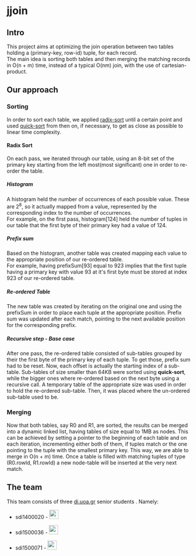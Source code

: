 # jjoin

## Intro

This project aims at optimizing the join operation
between two tables holding a (primary-key, row-id) tuple, for each record.  
The main idea is sorting both tables
and then merging the matching records
in O(n + m) time, instead of a typical O(nm) join, with the use of cartesian-product.

## Our approach

### Sorting

In order to sort each table, we applied
[radix-sort](https://en.wikipedia.org/wiki/Radix_sort#targetText=In%20computer%20science%2C%20radix%20sort,buckets%20according%20to%20their%20radix.)
until a certain point and used
[quick-sort](https://en.wikipedia.org/wiki/Quicksort)
from
then on, if necessary, to get as close as possible to linear time complexity.

#### Radix Sort

On each pass, we iterated through our table, using an 8-bit set
of the primary key starting from the left most(most significant) one
in order to re-order the table.

##### Histogram

A histogram held the number of occurrences
of each possible value. These are 2<sup>8</sup>, so it actually mapped from a
value, represented by the corresponding index to the number of occurrences.  
For example, on the first pass, histogram[124] held the number of tuples in our table
that the first byte of their primary key had a value of 124.

##### Prefix sum

Based on the histogram, another table was created mapping each value
to the appropriate position of our re-ordered table.  
For example, having prefixSum[93] equal to 923 implies that the
first tuple having a primary key with value 93 at it's first byte must
be stored at index 923 of our re-ordered table.

##### Re-ordered Table

The new table was created by iterating on the original one and using
the prefixSum in order to place each tuple at the appropriate position.
Prefix sum was updated after each match, pointing to the next available
position for the corresponding prefix.

##### Recursive step - Base case

After one pass, the re-ordered table consisted of sub-tables grouped by their
the first byte of the primary key of each tuple. To get those, prefix sum
had to be reset. Now, each offset is actually the starting index of a sub-table.
Sub-tables of size smaller
than 64KB were sorted using **quick-sort**, while the bigger ones where re-ordered
based on the next byte using a recursive call.
A temporary table of the
appropriate size was used in order to hold the re-ordered sub-table.
Then, it was placed where the un-ordered sub-table used to be.

### Merging

Now that both tables, say R0 and R1, are sorted, the results can be merged into
a dynamic linked list, having tables of size equal to 1MB as nodes.
This can be achieved by setting a pointer to the beginning of each table and
on each iteration, incrementing either both of them, if tuples match or the one
pointing to the tuple with the smallest primary key. This way, we are able
to merge in O(n + m) time.
Once a table is filled with matching tuples of type (R0.rowId, R1.rowId)
a new node-table will be inserted at the very next match.

## The team

This team consists of three [di.uoa.gr](http://www.di.uoa.gr/eng) senior students . Namely:

* sdi1400020 -
[<img src="https://encrypted-tbn0.gstatic.com/images?q=tbn:ANd9GcRvKGmBtDFRI2MvW6L4m3lgOoFZRkvVNOWPUPN_1by3Bkc2c40RYQ&s" width=25></img>](https://github.com/AthinaVek)

* sdi1500036 -
[<img src="https://encrypted-tbn0.gstatic.com/images?q=tbn:ANd9GcRvKGmBtDFRI2MvW6L4m3lgOoFZRkvVNOWPUPN_1by3Bkc2c40RYQ&s" width=25></img>](https://github.com/Stefanosdl)

* sdi1500071 -
[<img src="https://encrypted-tbn0.gstatic.com/images?q=tbn:ANd9GcRvKGmBtDFRI2MvW6L4m3lgOoFZRkvVNOWPUPN_1by3Bkc2c40RYQ&s" width=25></img>](https://github.com/KostasKoyias)
